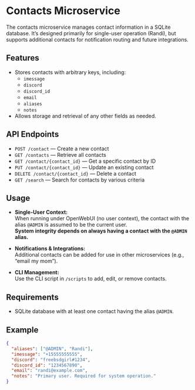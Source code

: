 # Contacts Microservice

The contacts microservice manages contact information in a SQLite database. It’s designed primarily for single-user operation (Randi), but supports additional contacts for notification routing and future integrations.

## Features

- Stores contacts with arbitrary keys, including:
    - `imessage`
    - `discord`
    - `discord_id`
    - `email`
    - `aliases`
    - `notes`
- Allows storage and retrieval of any other fields as needed.

## API Endpoints

- `POST /contact` — Create a new contact
- `GET /contacts` — Retrieve all contacts
- `GET /contact/{contact_id}` — Get a specific contact by ID
- `PUT /contact/{contact_id}` — Update an existing contact
- `DELETE /contact/{contact_id}` — Delete a contact
- `GET /search` — Search for contacts by various criteria

## Usage

- **Single-User Context:**  
  When running under OpenWebUI (no user context), the contact with the alias `@ADMIN` is assumed to be the current user.  
  **System integrity depends on always having a contact with the `@ADMIN` alias.**

- **Notifications & Integrations:**  
  Additional contacts can be added for use in other microservices (e.g., “email my mom”).

- **CLI Management:**  
  Use the CLI script in `/scripts` to add, edit, or remove contacts.

## Requirements

- SQLite database with at least one contact having the alias `@ADMIN`.

## Example

```json
{
  "aliases": ["@ADMIN", "Randi"],
  "imessage": "+15555555555",
  "discord": "freebsdgirl#1234",
  "discord_id": "1234567890",
  "email": "randi@example.com",
  "notes": "Primary user. Required for system operation."
}
